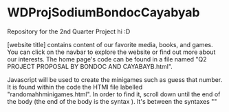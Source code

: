 # WDProjSodiumBondocCayabyab
Repository for the 2nd Quarter Project
hi :D

[website title] contains content of our favorite media, books, and games. 
You can click on the navbar to explore the website or find out more about our interests.
The home page's code can be found in a file named "Q2 PROJECT PROPOSAL  BY  BONDOC AND CAYABAYB.html".

Javascript will be used to create the minigames such as guess that number. 
It is found within the code the HTMl file labelled "randomahhminigames.html".
In order to find it, scroll down until the end of the body (the end of the body is the syntax </body>). 
It's between the syntaxes "<script>" and "</script>"
